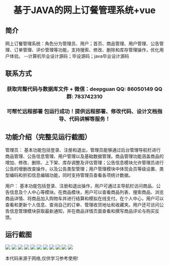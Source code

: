 <p><h1 align="center">基于JAVA的网上订餐管理系统+vue</h1></p>

## 简介
网上订餐管理系统：角色分为管理员、用户；首页、商品管理、用户管理、公告管理、订单管理、评价管理等功能，支持搜索、修改、删除和库存管理操作，优化用户体验。    --计算机毕业设计源码；毕设源码；java毕业设计源码


## 联系方式
<p><h3 align="center">获取完整代码与数据库文件 + 微信：deepguan QQ: 86050149 QQ群: 783742310</h3></p>
<p><h3 align="center">可帮忙远程部署 包运行成功！提供远程部署、修改代码、设计文档指导、代码讲解等服务！</h3></p>

## 功能介绍（完整见运行截图）
管理员：
基本功能包括登录、注册和退出，管理员能够通过后台管理导航栏进行商品管理、公告信息管理、用户管理以及基础数据管理。商品管理功能涵盖商品的增加、修改、删除、上下架、库存调整及评估管理；公告信息模块允许管理员进行公告的增删改查操作，以及公告类型管理；用户管理模块中体现会员等级设置、类型编码和折扣信息编辑功能，同时支持管理员查看各项统计数据。

用户：
基本功能包括登录、注册和退出操作，用户可通过主导航栏访问商品、公告信息及个人中心等模块。在商品模块，用户可以查看商品列表、搜索商品、浏览商品详情、将商品加入购物车并进行结算和模拟在线支付。在个人中心，用户可以查看和更新个人信息、查询自己的订单、管理收货地址和收藏夹。用户还可访问公告信息管理模块获取最新通知，并在商品详情页面查看和撰写商品评论与购买反馈。


## 运行截图
![](img/001.jpg)
![](img/002.jpg)
![](img/003.jpg)
![](img/004.jpg)
![](img/005.jpg)
![](img/006.jpg)
![](img/007.jpg)
![](img/008.jpg)
![](img/009.jpg)
![](img/010.jpg)
![](img/011.jpg)

<p>本代码来源于网络,仅供学习参考使用!</p>
